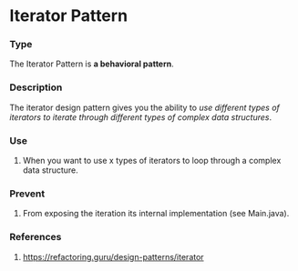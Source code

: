 # Iterator Pattern
### Type
The Iterator Pattern is **a behavioral pattern**.
### Description
The iterator design pattern gives you the ability to *use different types of iterators to iterate through different types of complex data structures*.
### Use
1. When you want to use x types of iterators to loop through a complex data structure.
### Prevent
1. From exposing the iteration its internal implementation (see Main.java). 
### References
1. https://refactoring.guru/design-patterns/iterator
